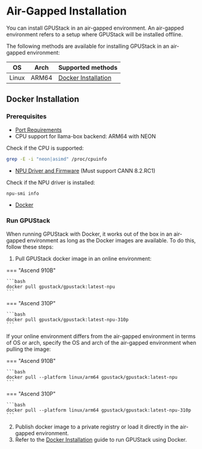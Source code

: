 # Air-Gapped Installation

You can install GPUStack in an air-gapped environment. An air-gapped environment refers to a setup where GPUStack will be installed offline.

The following methods are available for installing GPUStack in an air-gapped environment:

| OS    | Arch  | Supported methods                           |
| ----- | ----- | ------------------------------------------- |
| Linux | ARM64 | [Docker Installation](#docker-installation) |

## Docker Installation

### Prerequisites

- [Port Requirements](../installation-requirements.md#port-requirements)
- CPU support for llama-box backend: ARM64 with NEON

Check if the CPU is supported:

```bash
grep -E -i "neon|asimd" /proc/cpuinfo
```

- [NPU Driver and Firmware](https://www.hiascend.com/hardware/firmware-drivers/community?product=4&model=26&cann=8.2.RC1&driver=Ascend+HDK+25.2.0) (Must support CANN 8.2.RC1)

Check if the NPU driver is installed:

```bash
npu-smi info
```

- [Docker](https://docs.docker.com/engine/install/)

### Run GPUStack

When running GPUStack with Docker, it works out of the box in an air-gapped environment as long as the Docker images are available. To do this, follow these steps:

1. Pull GPUStack docker image in an online environment:

=== "Ascend 910B"

    ```bash
    docker pull gpustack/gpustack:latest-npu
    ```

=== "Ascend 310P"

    ```bash
    docker pull gpustack/gpustack:latest-npu-310p
    ```

If your online environment differs from the air-gapped environment in terms of OS or arch, specify the OS and arch of the air-gapped environment when pulling the image:

=== "Ascend 910B"

    ```bash
    docker pull --platform linux/arm64 gpustack/gpustack:latest-npu
    ```

=== "Ascend 310P"

    ```bash
    docker pull --platform linux/arm64 gpustack/gpustack:latest-npu-310p
    ```

2. Publish docker image to a private registry or load it directly in the air-gapped environment.
3. Refer to the [Docker Installation](./online-installation.md#docker-installation) guide to run GPUStack using Docker.
